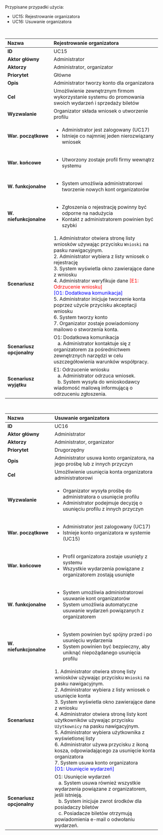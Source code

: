 Przypisane przypadki użycia:

- UC15: Rejestrowanie organizatora
- UC16: Usuwanie organizatora

<br>

| __Nazwa__              | Rejestrowanie organizatora
| :----------------------| :--------------------------  
| __ID__                 | UC15                       
| __Aktor główny__       | Administrator        
| __Aktorzy__            | Administrator, organizator      
| __Priorytet__          | Główne                       
| __Opis__               | Administrator tworzy konto dla organizatora                                   
| __Cel__                | Umożliwienie zewnętrznym firmom wykorzystanie systemu do promowania swoich wydarzeń i sprzedaży biletów                   
| __Wyzwalanie__         | Organizator składa wniosek o utworzenie profilu                                          
| __War. początkowe__    | <ul><li> Administrator jest zalogowany (UC17) </li><li> Istnieje co najmniej jeden nierozwiązany wniosek </li></ul> 
| __War. końcowe__       | <ul><li> Utworzony zostaje profil firmy wewnątrz systemu </li></ul>                                         
| __W. funkcjonalne__    | <ul><li> System umożliwia administratorowi tworzenie nowych kont organizatorów </li></ul>    
| __W. niefunkcjonalne__ | <ul><li> Zgłoszenia o rejestrację powinny być odporne na nadużycia </li><li> Kontakt z administratorem powinien być szybki </li></ul>                                       
| __Scenariusz__         | 1. Administrator otwiera stronę listy wniosków używając przycisku `Wnioski` na pasku nawigacyjnym. <br> 2. Administrator wybiera z listy wniosek o rejestrację <br> 3. System wyświetla okno zawierające dane z wniosku <br> 4. Administrator weryfikuje dane <span style="color:red"> [E1: Odrzucenie wniosku] </span><br> <span style="color:blue"> [O1: Dodatkowa komunikacja] </span> <br> 5. Administrator inicjuje tworzenie konta poprzez użycie przycisku akceptacji wniosku <br> 6. System tworzy konto <br> 7. Organizator zostaje powiadomiony mailowo o stworzenia konta.
| __Scenariusz opcjonalny__ |  O1: Dodatkowa komunikacja <br> &nbsp;&nbsp;&nbsp;a. Administrator kontaktuje się z organizatorem za pośrednictwem zewnętrznych narzędzi w celu uszczegółowienia warunków współpracy.
| __Scenariusz wyjątku__ |   E1: Odrzucenie wniosku <br> &nbsp;&nbsp;&nbsp;a. Administrator odrzuca wniosek. <br> &nbsp;&nbsp;&nbsp;b. System wysyła do wnioskodawcy wiadomość mailową informującą o odrzuceniu zgłoszenia. 

<br>

| __Nazwa__              | Usuwanie organizatora
| :----------------------| :--------------------------  
| __ID__                 | UC16                       
| __Aktor główny__       | Administrator        
| __Aktorzy__            | Administrator, organizator      
| __Priorytet__          | Drugorzędny                       
| __Opis__               | Administrator usuwa konto organizatora, na jego prośbę lub z innych przyczyn                                  
| __Cel__                | Umożliwienie usunięcia konta organizatora administratorowi
| __Wyzwalanie__         | <ul><li> Organizator wysyła prośbę do administratora o usunięcie profilu </li><li> Administrator podejmuje decyzję o usunięciu profilu z innych przyczyn </li></ul>                                        
| __War. początkowe__    | <ul><li> Administrator jest zalogowany (UC17) </li><li> Istnieje konto organizatora w systemie (UC15) </li></ul> 
| __War. końcowe__       | <ul><li> Profil organizatora zostaje usunięty z systemu </li><li> Wszystkie wydarzenia powiązane z organizatorem zostają usunięte </li></ul>                                         
| __W. funkcjonalne__    | <ul><li> System umożliwia administratorowi usuwanie kont organizatorów </li><li> System umożliwia automatyczne usuwanie wydarzeń powiązanych z organizatorem </li></ul>    
| __W. niefunkcjonalne__ | <ul><li> System powinien być spójny przed i po usunięciu wydarzenia </li><li> System powinien być bezpieczny, aby uniknąć niepożądanego usunięcia profilu </li></ul>                                       
| __Scenariusz__         | 1. Administrator otwiera stronę listy wniosków używając przycisku `Wnioski` na pasku nawigacyjnym. <br> 2. Administrator wybiera z listy wniosek o usunięcie konta <br> 3. System wyświetla okno zawierające dane z wniosku <br> 4. Administrator otwiera stronę listy kont użytkowników używając przycisku `Użytkownicy` na pasku nawigacyjnym. <br> 5. Administrator wybiera użytkownika z wyświetlonej listy <br> 6. Administrator używa przycisku z ikoną kosza, odpowiadającego za usunięcie konta organizatora <br> 7. System usuwa konto organizatora <br> <span style="color:blue">   [O1: Usunięcie wydarzeń] </span>
| __Scenariusz opcjonalny__ |  O1: Usunięcie wydarzeń  <br> &nbsp;&nbsp;&nbsp;a. System usuwa również wszystkie wydarzenia powiązane z organizatorem, jeśli istnieją. <br> &nbsp;&nbsp;&nbsp;b. System inicjuje zwrot środków dla posiadaczy biletów <br> &nbsp;&nbsp;&nbsp;c. Posiadacze biletów otrzymują powiadomienia e-mail o odwołaniu wydarzeń.